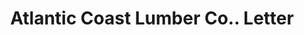 ---
doi: 10.7916/D88W4RHT
date_other: '1900'
date_other_textual: 1900-1910
form: correspondence
genre:
- Letters (correspondence)
name:
- Atlantic Coast Lumber Co.
object_in_context_url: https://biggert.cul.columbia.edu/items/view/ave_biggert_01714
subject_hierarchical_geographic:
- Georgetown, South Carolina, United States
subject_name:
- Atlantic Coast Lumber Co.
title: Atlantic Coast Lumber Co.. Letter
sort_title: Atlantic Coast Lumber Co.. Letter
call_number: ave_biggert_01714
coordinates:
- 33.3675,-79.29388888888889
pid: ave_biggert_01714
identifiers: ave_biggert_01714
permalink: /biggert/ave_biggert_01714/
layout: iiif-image-page
---